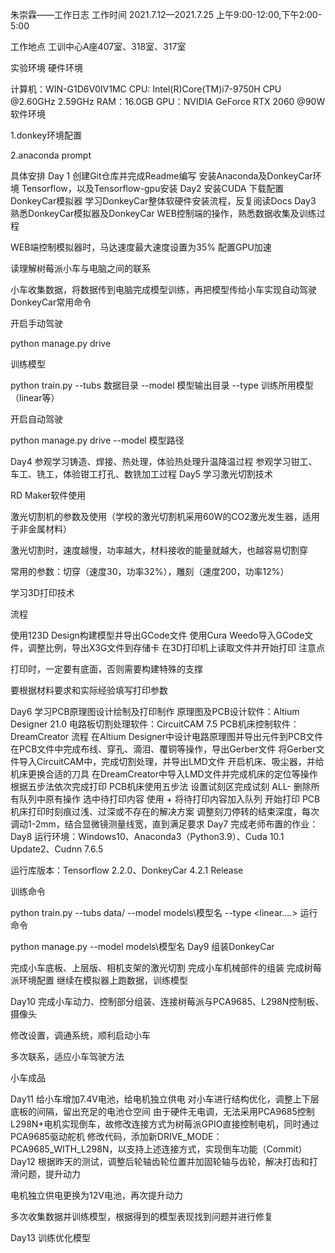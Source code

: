 朱崇霖——工作日志
工作时间
2021.7.12—2021.7.25 上午9:00-12:00,下午2:00-5:00

工作地点
工训中心A座407室、318室、317室

实验环境
硬件环境

计算机：WIN-G1D6V0IV1MC
CPU: Intel(R)Core(TM)i7-9750H CPU @2.60GHz 2.59GHz
RAM：16.0GB
GPU：NVIDIA GeForce RTX 2060 @90W
软件环境

1.donkey环境配置

2.anaconda prompt

具体安排
Day 1
创建Git仓库并完成Readme编写
安装Anaconda及DonkeyCar环境
Tensorflow，以及Tensorflow-gpu安装
Day2
安装CUDA
下载配置DonkeyCar模拟器
学习DonkeyCar整体软硬件安装流程，反复阅读Docs
Day3
熟悉DonkeyCar模拟器及DonkeyCar WEB控制端的操作，熟悉数据收集及训练过程

WEB端控制模拟器时，马达速度最大速度设置为35%
配置GPU加速

读理解树莓派小车与电脑之间的联系

小车收集数据，将数据传到电脑完成模型训练，再把模型传给小车实现自动驾驶
DonkeyCar常用命令

开启手动驾驶

python manage.py drive

训练模型

python train.py --tubs 数据目录 --model 模型输出目录 --type 训练所用模型（linear等）

开启自动驾驶

python manage.py drive --model 模型路径

Day4
参观学习铸造、焊接、热处理，体验热处理升温降温过程
参观学习钳工、车工、铣工，体验钳工打孔、数铣加工过程
Day5
学习激光切割技术

RD Maker软件使用

激光切割机的参数及使用（学校的激光切割机采用60W的CO2激光发生器，适用于非金属材料）

激光切割时，速度越慢，功率越大，材料接收的能量就越大，也越容易切割穿

常用的参数：切穿（速度30，功率32%），雕刻（速度200，功率12%）

学习3D打印技术

流程

使用123D Design构建模型并导出GCode文件
使用Cura Weedo导入GCode文件，调整比例，导出X3G文件到存储卡
在3D打印机上读取文件并开始打印
注意点

打印时，一定要有底面，否则需要构建特殊的支撑

要根据材料要求和实际经验填写打印参数

Day6
学习PCB原理图设计绘制及打印制作
原理图及PCB设计软件：Altium Designer 21.0
电路板切割处理软件：CircuitCAM 7.5
PCB机床控制软件：DreamCreator
流程
在Altium Designer中设计电路原理图并导出元件到PCB文件
在PCB文件中完成布线、穿孔、滴泪、覆铜等操作，导出Gerber文件
将Gerber文件导入CircuitCAM中，完成切割处理，并导出LMD文件
开启机床、吸尘器，并给机床更换合适的刀具
在DreamCreator中导入LMD文件并完成机床的定位等操作
根据五步法依次完成打印
PCB机床使用五步法
设置试刻区完成试刻
ALL- 删除所有队列中原有操作
选中待打印内容
使用 + 将待打印内容加入队列
开始打印
PCB机床打印时刻痕过浅、过深或不存在的解决方案
调整刻刀停转的结束深度，每次调动1-2mm，结合显微镜测量线宽，直到满足要求
Day7
完成老师布置的作业：
Day8
运行环境：Windows10、Anaconda3（Python3.9）、Cuda 10.1 Update2、Cudnn 7.6.5

运行库版本：Tensorflow 2.2.0、DonkeyCar 4.2.1 Release

训练命令

python train.py --tubs data/ --model models\模型名 --type <linear....>
运行命令

python manage.py --model models\模型名
Day9
组装DonkeyCar

完成小车底板、上层版、相机支架的激光切割
完成小车机械部件的组装
完成树莓派环境配置
继续在模拟器上跑数据，训练模型

Day10
完成小车动力、控制部分组装、连接树莓派与PCA9685、L298N控制板、摄像头

修改设置，调通系统，顺利启动小车

多次联系，适应小车驾驶方法

小车成品

Day11
给小车增加7.4V电池，给电机独立供电
对小车进行结构优化，调整上下层底板的间隔，留出充足的电池仓空间
由于硬件无电调，无法采用PCA9685控制L298N+电机实现倒车，故修改连接方式为树莓派GPIO直接控制电机，同时通过PCA9685驱动舵机
修改代码，添加新DRIVE_MODE：PCA9685_WITH_L298N，以支持上述连接方式，实现倒车功能（Commit）
Day12
根据昨天的测试，调整后轮轴齿轮位置并加固轮轴与齿轮，解决打齿和打滑问题，提升动力

电机独立供电更换为12V电池，再次提升动力

多次收集数据并训练模型，根据得到的模型表现找到问题并进行修复

Day13
训练优化模型